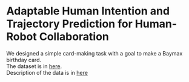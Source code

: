 # Adaptable Human Intention and Trajectory Prediction for Human-Robot Collaboration
We designed a simple card-making task with a goal to make a Baymax birthday card.   
The dataset is in [here](data/human_kinect.pkl).  
Description of the data is in [here](data/README.md)  
